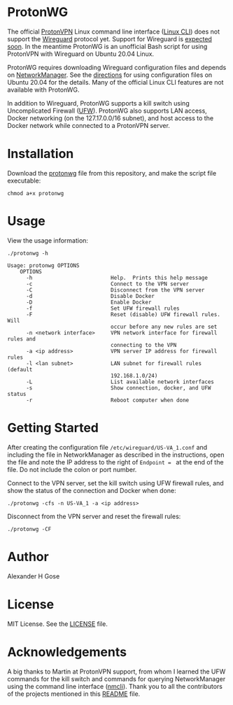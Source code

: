 # ProtonWG

The official [ProtonVPN](https://protonvpn.com/) Linux command line interface ([Linux CLI](https://protonvpn.com/support/linux-vpn-tool/)) does not support the [Wireguard](https://www.wireguard.com/) protocol yet.  Support for Wireguard is [expected soon](https://github.com/ProtonVPN/linux-cli/issues/64#issuecomment-1058224569). In the meantime ProtonWG is an unofficial Bash script for using ProtonVPN with Wireguard on Ubuntu 20.04 Linux.

ProtonWG requires downloading Wireguard configuration files and depends on [NetworkManager](https://networkmanager.dev/).  See the [directions](https://protonvpn.com/support/wireguard-configurations/) for using configuration files on Ubuntu 20.04 for the details.  Many of the official Linux CLI features are not available with ProtonWG.

In addition to Wireguard, ProtonWG supports a kill switch using Uncomplicated Firewall ([UFW](https://launchpad.net/ufw)).  ProtonWG also supports LAN access, Docker networking (on the 127.17.0.0/16 subnet), and host access to the Docker network while connected to a ProtonVPN server.

# Installation

Download the [protonwg](protonwg) file from this repository, and make the script file executable:

```
chmod a+x protonwg
```

# Usage

View the usage information:

```
./protonwg -h
```

```console
Usage: protonwg OPTIONS
    OPTIONS
      -h                         Help.  Prints this help message
      -c                         Connect to the VPN server
      -C                         Disconnect from the VPN server
      -d                         Disable Docker
      -D                         Enable Docker
      -f                         Set UFW firewall rules
      -F                         Reset (disable) UFW firewall rules.  Will
                                 occur before any new rules are set
      -n <network interface>     VPN network interface for firewall rules and
                                 connecting to the VPN
      -a <ip address>            VPN server IP address for firewall rules
      -l <lan subnet>            LAN subnet for firewall rules (default 
                                 192.168.1.0/24)
      -L                         List available network interfaces
      -s                         Show connection, docker, and UFW status
      -r                         Reboot computer when done
```

# Getting Started

After creating the configuration file `/etc/wireguard/US-VA_1.conf` and including the file in NetworkManager as described in the instructions, open the file and note the IP address to the right of `Endpoint = ` at the end of the file.  Do not include the colon or port number.

Connect to the VPN server, set the kill switch using UFW firewall rules, and show the status of the connection and Docker when done:

```
./protonwg -cfs -n US-VA_1 -a <ip address>
```

Disconnect from the VPN server and reset the firewall rules:

```
./protonwg -CF
```

# Author

Alexander H Gose

# License

MIT License.  See the [LICENSE](LICENSE) file.

# Acknowledgements

A big thanks to Martin at ProtonVPN support, from whom I learned the UFW commands for the kill switch and commands for querying NetworkManager using the command line interface ([nmcli](https://networkmanager.dev/docs/api/latest/nmcli.html)).  Thank you to all the contributors of the projects mentioned in this [README](README.md) file.

